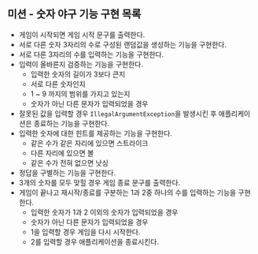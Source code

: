 ## 미션 - 숫자 야구 기능 구현 목록
- 게임이 시작되면 게임 시작 문구를 출력한다.
- 서로 다른 숫자 3자리의 수로 구성된 랜덤값을 생성하는 기능을 구현한다.
- 서로 다른 3자리의 수를 입력하는 기능을 구현한다.
- 입력이 올바른지 검증하는 기능을 구현한다.
  - 입력한 숫자의 길이가 3보다 큰지
  - 서로 다른 숫자인지
  - 1 ~ 9 까지의 범위를 가지고 있는지
  - 숫자가 아닌 다른 문자가 입력되었을 경우
- 잘못된 값을 입력할 경우 ``IllegalArgumentException``을 발생시킨 후 애플리케이션은 종료하는 기능을 구현한다.
- 입력한 숫자에 대한 힌트를 제공하는 기능을 구현한다.
  - 같은 수가 같은 자리에 있으면 스트라이크
  - 다른 자리에 있으면 볼
  - 같은 수가 전혀 없으면 낫싱
- 정답을 구별하는 기능을 구현한다.
- 3개의 숫자를 모두 맞힐 경우 게임 종료 문구를 출력한다.
- 게임이 끝나고 재시작/종료를 구분하는 1과 2중 하나의 수를 입력하는 기능을 구현한다.
  - 입력한 숫자가 1과 2 이외의 숫자가 입력되었을 경우
  - 숫자가 아닌 다른 문자가 입력되었을 경우
  - 1을 입력할 경우 게임을 다시 시작한다.
  - 2를 입력할 경우 애플리케이션을 종료시킨다.
